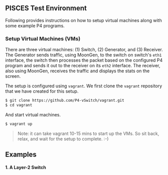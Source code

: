 ## PISCES Test Environment

Following provides instructions on how to setup virtual machines along with some example P4 programs.

### Setup Virtual Machines (VMs)

There are three virtual machines: (1) Switch, (2) Generator, and (3) Receiver. The Generator
sends traffic, using MoonGen, to the switch on switch's `eth1` interface, the switch then
processes the packet based on the configured P4 program and sends it out to the receiver
on its `eth2` interface. The receiver, also using MoonGen, receives the traffic and displays
the stats on the screen.

The setup is configured using `vagrant`. We first clone the `vagrant` repository that we
have created for this setup.

```bash
$ git clone https://github.com/P4-vSwitch/vagrant.git
$ cd vagrant
```

And start virtual machines.

```bash
$ vagrant up
```

> Note: it can take vagrant 10-15 mins to start up the VMs. So sit back, relax, and wait for the setup to complete. :-)

## Examples

#### 1. A Layer-2 Switch

